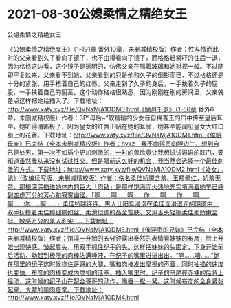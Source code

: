 # 2021-08-30公媳柔情之精绝女王



公媳柔情之精绝女王




《公媳柔情之精绝女王》（1-191章 番外10章，未删减精校版）作者：性与情而此时的父亲看到久子看向了镜子，也不由得看向了镜子，而格格赶紧吓的往后一退，因为格格这边看，这个镜子是透明的，仿佛父亲在隔着玻璃和她对视一般。不过随即平复过来，父亲看不到她，父亲看到的只是他和久子的倒影而已，不过格格还是十分的紧张，用手捂着自己的红唇。父亲走到了久子的身后，一手扶着久子的屁股，一手扶着自己的阴茎，这个动作格格很熟悉，因为刚刚在别的房间里，父亲就差点这样把她给插入了。下载地址：http://www.xaty.xyz/file/QVNaMjA1ODM0.html《嫡母千岁》（1-56章 番外6章，未删减精校版）作者：3P“母后~”软糯糯的少女音自梅杳玉的口中传至皇后耳中，她听得清晰极了，因为皇女的红唇正贴在她的耳廓，她甚至能闻见皇女大红口脂上的花香。下载地址：http://www.xaty.xyz/file/QVNaMjA1ODM1.html《催眠母亲》已完结（全本未删减精校版）作者：hykz　我不由得恶向胆边生，想到自己是处男，第一次不如插个更加刺激的，一时的兽欲竟让我想试试妈妈的肛门，要知道虽然我从来没有试过性交。但是眼前这么好的机会，我当然会选择一个最佳刺激的方式。下载地址：http://www.xaty.xyz/file/QVNaMjA1ODM2.html《处女儿媳》（改编续写版，未删减精校版）作者：佚名柔佳娇靥含羞、玉颊晕红，娇羞无奈，那根深深插进她体内的巨大「肉钻」是那样饱满而火热地充实填满着她早已感到空虚万分的芳心和寂寞幽径。「啊……啊……啊……你……啊……你……啊……啊……你……啊……」柔佳娇喘连连。男人让阳具浸泡在柔佳淫滑湿润的阴道中，双手抚摸着柔佳那细腻如丝、柔滑似绸的晶莹雪肤，又用舌头轻擦柔佳那娇嫩坚挺、敏感万分的羞人乳尖……下载地址：http://www.xaty.xyz/file/QVNaMjA1ODM3.html《催淫责的兄妹》已完结（全本未删减精校版）作者：馆淳一开始的五分钟露出泰然的表情看妹妹的布彦，脸上开始出现快感。皱起眉头，用双手抓住纪子的头。这样把妹妹的头固定，下身开始前后活动，勃起到极限的肉棒沾满唾液，在纪子的嘴里进进出出。“啊……唔……”跪在那里的纪子这时候抱住哥哥的大腿，嘴和肉棒发出摩擦的声音，同时抽插的速度也变快。布彦的肉棒变成内燃机的活塞。插入嘴里时，纪子的马尾在赤裸的后背上摇动，这时候的纪子山在配合哥哥的动作，嘴唇一松一紧。这时候布彦的全身紧张起来，大腿的肌肉痉挛。下载地址：http://www.xaty.xyz/file/QVNaMjA1ODM4.html


